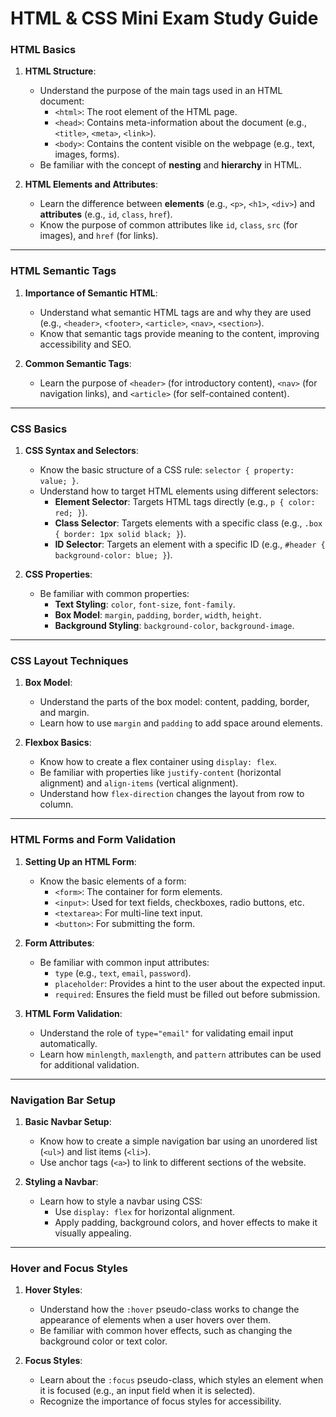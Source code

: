 # HTML & CSS Mini Exam Study Guide
### **HTML Basics**

1. **HTML Structure**:
   - Understand the purpose of the main tags used in an HTML document:
     - `<html>`: The root element of the HTML page.
     - `<head>`: Contains meta-information about the document (e.g., `<title>`, `<meta>`, `<link>`).
     - `<body>`: Contains the content visible on the webpage (e.g., text, images, forms).
   - Be familiar with the concept of **nesting** and **hierarchy** in HTML.

2. **HTML Elements and Attributes**:
   - Learn the difference between **elements** (e.g., `<p>`, `<h1>`, `<div>`) and **attributes** (e.g., `id`, `class`, `href`).
   - Know the purpose of common attributes like `id`, `class`, `src` (for images), and `href` (for links).

---

### **HTML Semantic Tags**

1. **Importance of Semantic HTML**:
   - Understand what semantic HTML tags are and why they are used (e.g., `<header>`, `<footer>`, `<article>`, `<nav>`, `<section>`).
   - Know that semantic tags provide meaning to the content, improving accessibility and SEO.

2. **Common Semantic Tags**:
   - Learn the purpose of `<header>` (for introductory content), `<nav>` (for navigation links), and `<article>` (for self-contained content).

---

### **CSS Basics**

1. **CSS Syntax and Selectors**:
   - Know the basic structure of a CSS rule: `selector { property: value; }`.
   - Understand how to target HTML elements using different selectors:
     - **Element Selector**: Targets HTML tags directly (e.g., `p { color: red; }`).
     - **Class Selector**: Targets elements with a specific class (e.g., `.box { border: 1px solid black; }`).
     - **ID Selector**: Targets an element with a specific ID (e.g., `#header { background-color: blue; }`).

2. **CSS Properties**:
   - Be familiar with common properties:
     - **Text Styling**: `color`, `font-size`, `font-family`.
     - **Box Model**: `margin`, `padding`, `border`, `width`, `height`.
     - **Background Styling**: `background-color`, `background-image`.

---

### **CSS Layout Techniques**

1. **Box Model**:
   - Understand the parts of the box model: content, padding, border, and margin.
   - Learn how to use `margin` and `padding` to add space around elements.

2. **Flexbox Basics**:
   - Know how to create a flex container using `display: flex`.
   - Be familiar with properties like `justify-content` (horizontal alignment) and `align-items` (vertical alignment).
   - Understand how `flex-direction` changes the layout from row to column.

---

### **HTML Forms and Form Validation**

1. **Setting Up an HTML Form**:
   - Know the basic elements of a form:
     - `<form>`: The container for form elements.
     - `<input>`: Used for text fields, checkboxes, radio buttons, etc.
     - `<textarea>`: For multi-line text input.
     - `<button>`: For submitting the form.

2. **Form Attributes**:
   - Be familiar with common input attributes:
     - `type` (e.g., `text`, `email`, `password`).
     - `placeholder`: Provides a hint to the user about the expected input.
     - `required`: Ensures the field must be filled out before submission.

3. **HTML Form Validation**:
   - Understand the role of `type="email"` for validating email input automatically.
   - Learn how `minlength`, `maxlength`, and `pattern` attributes can be used for additional validation.

---

### **Navigation Bar Setup**

1. **Basic Navbar Setup**:
   - Know how to create a simple navigation bar using an unordered list (`<ul>`) and list items (`<li>`).
   - Use anchor tags (`<a>`) to link to different sections of the website.

2. **Styling a Navbar**:
   - Learn how to style a navbar using CSS:
     - Use `display: flex` for horizontal alignment.
     - Apply padding, background colors, and hover effects to make it visually appealing.

---

### **Hover and Focus Styles**

1. **Hover Styles**:
   - Understand how the `:hover` pseudo-class works to change the appearance of elements when a user hovers over them.
   - Be familiar with common hover effects, such as changing the background color or text color.

2. **Focus Styles**:
   - Learn about the `:focus` pseudo-class, which styles an element when it is focused (e.g., an input field when it is selected).
   - Recognize the importance of focus styles for accessibility.
